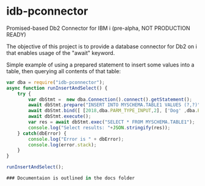 # idb-pconnector

 Promised-based Db2 Connector for IBM i (pre-alpha, NOT PRODUCTION READY)
 
 The objective of this project is to provide a database connector for Db2 on i that enables usage of the "await" keyword. 
 
Simple example of using a prepared statement to insert some values into a table, then querying all contents of that table:

```javascript
var dba = require("idb-pconnector");
async function runInsertAndSelect() {
    try {
        var dbStmt =  new dba.Connection().connect().getStatement();
        await dbStmt.prepare("INSERT INTO MYSCHEMA.TABLE1 VALUES (?,?)");
        await dbStmt.bind([ [2018,dba.PARM_TYPE_INPUT,2], ['Dog' ,dba.PARM_TYPE_INPUT, 1] ]);
        await dbStmt.execute();
        var res = await dbStmt.exec("SELECT * FROM MYSCHEMA.TABLE1");
        console.log("Select results: "+JSON.stringify(res));
    } catch(dbError) {
        console.log("Error is " + dbError);
        console.log(error.stack);
    } 
}

runInsertAndSelect();

### Documentaion is outlined in the docs folder

```